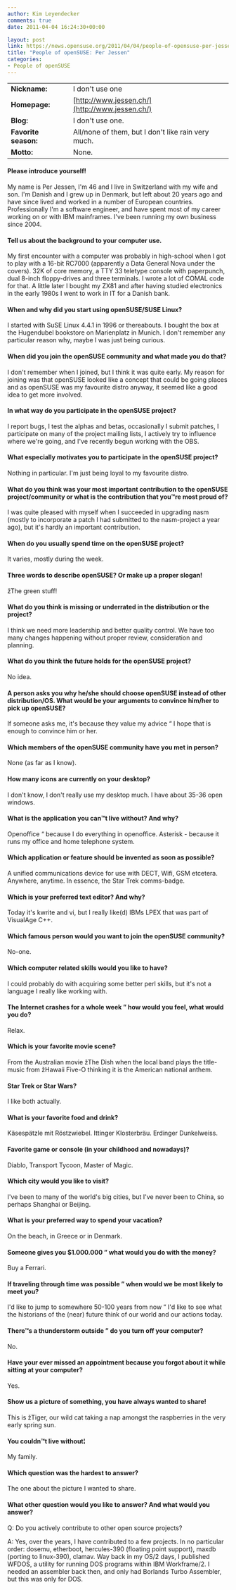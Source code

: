 ```yaml
---
author: Kim Leyendecker
comments: true
date: 2011-04-04 16:24:30+00:00

layout: post
link: https://news.opensuse.org/2011/04/04/people-of-opensuse-per-jessen/
title: "People of openSUSE: Per Jessen"
categories:
- People of openSUSE
---
```



|||
|--- |--- |
|**Nickname:**|I don't use one|
|**Homepage:**|[http://www.jessen.ch/](http://www.jessen.ch/)|
|**Blog:**|I don't use one.|
|**Favorite season:**|All/none of them, but I don't like rain very much.|
|**Motto:**|None.|


#### Please introduce yourself!


My name is Per Jessen, I'm 46 and I live in Switzerland with my wife and son. I'm Danish and I grew up in Denmark, but left about 20 years ago and have since lived and worked in a number of European countries. Professionally I'm a software engineer, and have spent most of my career working on or with IBM mainframes. I've been running my own business since 2004.<!-- more -->


#### Tell us about the background to your computer use.


My first encounter with a computer was probably in high-school when I got to play with a 16-bit RC7000 (apparently a Data General Nova under the covers). 32K of core memory, a TTY 33 teletype console with paperpunch, dual 8-inch floppy-drives and three terminals. I wrote a lot of COMAL code for that. A little later I bought my ZX81 and after having studied electronics in the early 1980s I went to work in IT for a Danish bank.


#### When and why did you start using openSUSE/SUSE Linux?


I started with SuSE Linux 4.4.1 in 1996 or thereabouts. I bought the box at the Hugendubel bookstore on Marienplatz in Munich. I don't remember any particular reason why, maybe I was just being curious.


#### When did you join the openSUSE community and what made you do that?


I don't remember when I joined, but I think it was quite early. My reason for joining was that openSUSE looked like a concept that could be going places and as openSUSE was my favourite distro anyway, it seemed like a good idea to get more involved.


#### In what way do you participate in the openSUSE project?


I report bugs, I test the alphas and betas, occasionally I submit patches, I participate on many of the project mailing lists, I actively try to influence where we're going, and I've recently begun working with the OBS.


#### What especially motivates you to participate in the openSUSE project?


Nothing in particular. I'm just being loyal to my favourite distro.


#### What do you think was your most important contribution to the openSUSE project/community or what is the contribution that you™re most proud of?


I was quite pleased with myself when I succeeded in upgrading nasm (mostly to incorporate a patch I had submitted to the nasm-project a year ago), but it's hardly an important contribution.


#### When do you usually spend time on the openSUSE project?


It varies, mostly during the week.


#### Three words to describe openSUSE? Or make up a proper slogan!


žThe green stuff!


#### What do you think is missing or underrated in the distribution or the project?


I think we need more leadership and better quality control. We have too many changes happening without proper review, consideration and planning.


#### What do you think the future holds for the openSUSE project?


No idea.


#### A person asks you why he/she should choose openSUSE instead of other distribution/OS. What would be your arguments to convince him/her to pick up openSUSE?


If someone asks me, it's because they value my advice “ I hope that is enough to convince him or her.


#### Which members of the openSUSE community have you met in person?


None (as far as I know).


#### How many icons are currently on your desktop?


I don't know, I don't really use my desktop much. I have about 35-36 open windows.


#### What is the application you can™t live without? And why?


Openoffice “ because I do everything in openoffice. Asterisk - because it runs my office and home telephone system.


#### Which application or feature should be invented as soon as possible?


A unified communications device for use with DECT, Wifi, GSM etcetera. Anywhere, anytime. In essence, the Star Trek comms-badge.


#### Which is your preferred text editor? And why?


Today it's kwrite and vi, but I really like(d) IBMs LPEX that was part of VisualAge C++.


#### Which famous person would you want to join the openSUSE community?


No-one.


#### Which computer related skills would you like to have?


I could probably do with acquiring some better perl skills, but it's not a language I really like working with.


#### The Internet crashes for a whole week ” how would you feel, what would you do?


Relax. 


#### Which is your favorite movie scene?


From the Australian movie žThe Dish when the local band plays the title-music from žHawaii Five-O thinking it is the American national anthem. 


#### Star Trek or Star Wars?


I like both actually.


#### What is your favorite food and drink?


Käsespätzle mit Röstzwiebel. Ittinger Klosterbräu. Erdinger Dunkelweiss.


#### Favorite game or console (in your childhood and nowadays)?


Diablo, Transport Tycoon, Master of Magic.


#### Which city would you like to visit?


I've been to many of the world's big cities, but I've never been to China, so perhaps Shanghai or Beijing.


#### What is your preferred way to spend your vacation?


On the beach, in Greece or in Denmark.


#### Someone gives you $1.000.000 ” what would you do with the money?


Buy a Ferrari.


#### If traveling through time was possible ” when would we be most likely to meet you?


I'd like to jump to somewhere 50-100 years from now “ I'd like to see what the historians of the (near) future think of our world and our actions today.


#### There™s a thunderstorm outside ” do you turn off your computer?


No.


#### Have your ever missed an appointment because you forgot about it while sitting at your computer?


Yes.


#### Show us a picture of something, you have always wanted to share!


This is žTiger, our wild cat taking a nap amongst the raspberries in the very early spring sun.


#### You couldn™t live without¦


My family.


#### Which question was the hardest to answer?


The one about the picture I wanted to share.


#### What other question would you like to answer? And what would you answer?


Q: Do you actively contribute to other open source projects?

A: Yes, over the years, I have contributed to a few projects. In no particular order: dosemu, etherboot, hercules-390 (floating point support), maxdb (porting to linux-390), clamav. Way back in my OS/2 days, I published WFDOS, a utility for running DOS programs within IBM Workframe/2. I needed an assembler back then, and only had Borlands Turbo Assembler, but this was only for DOS.		
